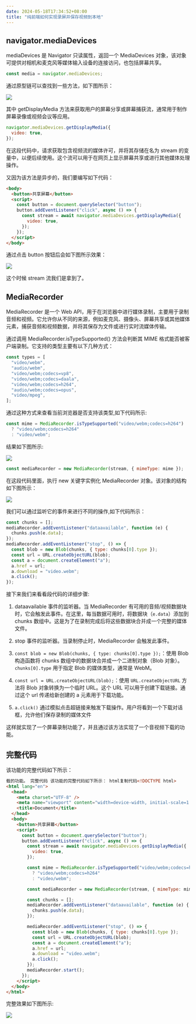```yaml
---
date: 2024-05-18T17:34:52+08:00
title: "纯前端如何实现录屏并保存视频到本地"
---
```


## navigator.mediaDevices

mediaDevices 是 Navigator 只读属性，返回一个 MediaDevices 对象，该对象可提供对相机和麦克风等媒体输入设备的连接访问，也包括屏幕共享。

```js
const media = navigator.mediaDevices;
```

通过原型链可以查找到一些方法，如下图所示：

![](../assets/images/articles/166/01.awebp)

其中 getDisplayMedia 方法来获取用户的屏幕分享或屏幕捕获流，通常用于制作屏幕录像或视频会议等应用。

```js
navigator.mediaDevices.getDisplayMedia({
  video: true,
});
```

在这段代码中，请求获取包含视频流的媒体许可，并将其存储在名为 stream 的变量中，以便后续使用。这个流可以用于在网页上显示屏幕共享或进行其他媒体处理操作。

又因为该方法是异步的，我们要编写如下代码：

```html
<body>
  <button>共享屏幕</button>
  <script>
    const button = document.querySelector("button");
    button.addEventListener("click", async () => {
      const stream = await navigator.mediaDevices.getDisplayMedia({
        video: true,
      });
    });
  </script>
</body>
```

通过点击 button 按钮后会如下图所示效果：

![](../assets/images/articles/166/02.awebp)

这个时候 stream 流我们是拿到了。

## MediaRecorder

MediaRecorder 是一个 Web API，用于在浏览器中进行媒体录制，主要用于录制音频和视频。它允许你从不同的来源，例如麦克风、摄像头、屏幕共享或其他媒体元素，捕获音频和视频数据，并将其保存为文件或进行实时流媒体传输。

通过调用 MediaRecorder.isTypeSupported() 方法会判断其 MIME 格式能否被客户端录制。它支持的类型主要有以下几种方式：

```js
const types = [
  "video/webm",
  "audio/webm",
  "video/webm;codecs=vp8",
  "video/webm;codecs=daala",
  "video/webm;codecs=h264",
  "audio/webm;codecs=opus",
  "video/mpeg",
];
```

通过这种方式来查看当前浏览器是否支持该类型,如下代码所示:

```js
const mime = MediaRecorder.isTypeSupported("video/webm;codecs=h264")
  ? "video/webm;codecs=h264"
  : "video/webm";
```

结果如下图所示:

![](../assets/images/articles/166/03.awebp)

```js
const mediaRecorder = new MediaRecorder(stream, { mimeType: mime });
```

在这段代码里面，执行 new 关键字实例化 MediaRecorder 对象。该对象的结构如下图所示：

![](../assets/images/articles/166/04.awebp)

我们可以通过监听它的事件来进行不同的操作,如下代码所示：

```js
const chunks = [];
mediaRecorder.addEventListener("dataavailable", function (e) {
  chunks.push(e.data);
});
mediaRecorder.addEventListener("stop", () => {
  const blob = new Blob(chunks, { type: chunks[0].type });
  const url = URL.createObjectURL(blob);
  const a = document.createElement("a");
  a.href = url;
  a.download = "video.webm";
  a.click();
});
```

接下来我们来看看段代码的详细步骤:

1. dataavailable 事件的监听器。当 MediaRecorder 有可用的音频/视频数据块时，它会触发此事件。在这里，每当数据可用时，将数据块（`e.data`）添加到 chunks 数组中。这是为了在录制完成后将这些数据块合并成一个完整的媒体文件。

2. stop 事件的监听器。当录制停止时，MediaRecorder 会触发此事件。

3. `const blob = new Blob(chunks, { type: chunks[0].type });`：使用 Blob 构造函数将 chunks 数组中的数据块合并成一个二进制对象（Blob 对象）。`chunks[0].type` 用于指定 Blob 的媒体类型，通常是 WebM。

4. `const url = URL.createObjectURL(blob);`：使用 `URL.createObjectURL` 方法将 Blob 对象转换为一个临时 URL。这个 URL 可以用于创建下载链接。通过这个 url 传递给新创建的 a 元素用于下载功能。

5. `a.click()` 通过模拟点击超链接来触发下载操作。用户将看到一个下载对话框，允许他们保存录制的媒体文件

这样就实现了一个屏幕录制功能了，并且通过该方法实现了一个音视频下载的功能。

## 完整代码

该功能的完整代码如下所示：

```html
载的功能。 完整代码 该功能的完整代码如下所示： html复制代码<!DOCTYPE html>
<html lang="en">
  <head>
    <meta charset="UTF-8" />
    <meta name="viewport" content="width=device-width, initial-scale=1.0" />
    <title>Document</title>
  </head>
  <body>
    <button>共享屏幕</button>
    <script>
      const button = document.querySelector("button");
      button.addEventListener("click", async () => {
        const stream = await navigator.mediaDevices.getDisplayMedia({
          video: true,
        });

        const mime = MediaRecorder.isTypeSupported("video/webm;codecs=h264")
          ? "video/webm;codecs=h264"
          : "video/webm";

        const mediaRecorder = new MediaRecorder(stream, { mimeType: mime });

        const chunks = [];
        mediaRecorder.addEventListener("dataavailable", function (e) {
          chunks.push(e.data);
        });

        mediaRecorder.addEventListener("stop", () => {
          const blob = new Blob(chunks, { type: chunks[0].type });
          const url = URL.createObjectURL(blob);
          const a = document.createElement("a");
          a.href = url;
          a.download = "video.webm";
          a.click();
        });
        mediaRecorder.start();
      });
    </script>
  </body>
</html>
```

完整效果如下图所示:

![](../assets/images/articles/166/05.awebp)
